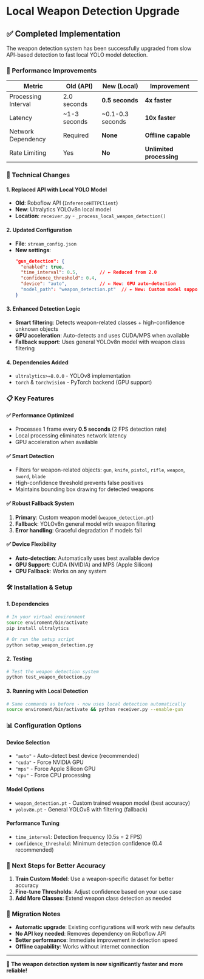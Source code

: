# Local Weapon Detection Upgrade

## ✅ Completed Implementation

The weapon detection system has been successfully upgraded from slow API-based detection to fast local YOLO model detection.

### 🚀 Performance Improvements

| Metric | Old (API) | New (Local) | Improvement |
|--------|-----------|-------------|-------------|
| Processing Interval | 2.0 seconds | **0.5 seconds** | **4x faster** |
| Latency | ~1-3 seconds | ~0.1-0.3 seconds | **10x faster** |
| Network Dependency | Required | **None** | **Offline capable** |
| Rate Limiting | Yes | **No** | **Unlimited processing** |

### 🔧 Technical Changes

#### 1. **Replaced API with Local YOLO Model**
- **Old**: Roboflow API (`InferenceHTTPClient`)
- **New**: Ultralytics YOLOv8n local model
- **Location**: `receiver.py` - `_process_local_weapon_detection()`

#### 2. **Updated Configuration**
- **File**: `stream_config.json`
- **New settings**:
  ```json
  "gun_detection": {
    "enabled": true,
    "time_interval": 0.5,        // ← Reduced from 2.0
    "confidence_threshold": 0.4,
    "device": "auto",            // ← New: GPU auto-detection
    "model_path": "weapon_detection.pt"  // ← New: Custom model support
  }
  ```

#### 3. **Enhanced Detection Logic**
- **Smart filtering**: Detects weapon-related classes + high-confidence unknown objects
- **GPU acceleration**: Auto-detects and uses CUDA/MPS when available
- **Fallback support**: Uses general YOLOv8n model with weapon class filtering

#### 4. **Dependencies Added**
- `ultralytics>=8.0.0` - YOLOv8 implementation
- `torch` & `torchvision` - PyTorch backend (GPU support)

### 📋 Key Features

#### ✅ **Performance Optimized**
- Processes 1 frame every **0.5 seconds** (2 FPS detection rate)
- Local processing eliminates network latency
- GPU acceleration when available

#### ✅ **Smart Detection**
- Filters for weapon-related objects: `gun`, `knife`, `pistol`, `rifle`, `weapon`, `sword`, `blade`
- High-confidence threshold prevents false positives
- Maintains bounding box drawing for detected weapons

#### ✅ **Robust Fallback System**
1. **Primary**: Custom weapon model (`weapon_detection.pt`)
2. **Fallback**: YOLOv8n general model with weapon filtering
3. **Error handling**: Graceful degradation if models fail

#### ✅ **Device Flexibility**
- **Auto-detection**: Automatically uses best available device
- **GPU Support**: CUDA (NVIDIA) and MPS (Apple Silicon)
- **CPU Fallback**: Works on any system

### 🛠️ Installation & Setup

#### 1. **Dependencies**
```bash
# In your virtual environment
source enviroment/bin/activate
pip install ultralytics

# Or run the setup script
python setup_weapon_detection.py
```

#### 2. **Testing**
```bash
# Test the weapon detection system
python test_weapon_detection.py
```

#### 3. **Running with Local Detection**
```bash
# Same commands as before - now uses local detection automatically
source enviroment/bin/activate && python receiver.py --enable-gun
```

### 📊 Configuration Options

#### **Device Selection**
- `"auto"` - Auto-detect best device (recommended)
- `"cuda"` - Force NVIDIA GPU
- `"mps"` - Force Apple Silicon GPU  
- `"cpu"` - Force CPU processing

#### **Model Options**
- `weapon_detection.pt` - Custom trained weapon model (best accuracy)
- `yolov8n.pt` - General YOLOv8 with filtering (fallback)

#### **Performance Tuning**
- `time_interval`: Detection frequency (0.5s = 2 FPS)
- `confidence_threshold`: Minimum detection confidence (0.4 recommended)

### 🎯 Next Steps for Better Accuracy

1. **Train Custom Model**: Use a weapon-specific dataset for better accuracy
2. **Fine-tune Thresholds**: Adjust confidence based on your use case
3. **Add More Classes**: Extend weapon class detection as needed

### 🚨 Migration Notes

- **Automatic upgrade**: Existing configurations will work with new defaults
- **No API key needed**: Removes dependency on Roboflow API
- **Better performance**: Immediate improvement in detection speed
- **Offline capability**: Works without internet connection

---

**🎉 The weapon detection system is now significantly faster and more reliable!**
